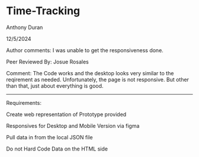 # Time-Tracking
Anthony Duran

12/5/2024 

Author comments: I was unable to get the responsiveness done.

Peer Reviewed By: Josue Rosales

Comment: The Code works and the desktop looks very similar to the reqirement as needed. Unfortunately, the page is not responsive. But other than that, just about everything is good.

____________________________________________________________________________________________________________

Requirements:

Create web representation of Prototype provided 

Responsives for Desktop and Mobile Version via figma 

Pull data in from the local JSON file

Do not Hard Code Data on the HTML side  
